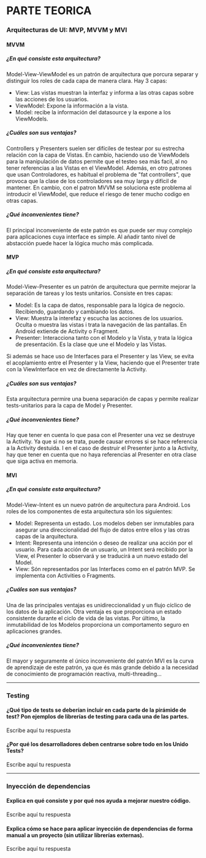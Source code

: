 # PARTE TEORICA

### Arquitecturas de UI: MVP, MVVM y MVI

#### MVVM

##### ¿En qué consiste esta arquitectura?
Model-View-ViewModel es un patrón de arquitectura que porcura separar y distinguir los roles de cada capa de manera clara. Hay 3 capas:
- View: Las vistas muestran la interfaz y informa a las otras capas sobre las acciones de los usuarios.
- ViewModel: Expone la información a la vista.
- Model: recibe la información del datasource y la expone a los ViewModels.

##### ¿Cuáles son sus ventajas?
Controllers y Presenters suelen ser difíciles de testear por su estrecha relación con la capa de Vistas. En cambio, haciendo uso de ViewModels para la manipulación de datos permite que el testeo sea más facil, al no tener referencias a las Vistas en el ViewModel.
Además, en otro patrones que usan Controladores, es habitual el problema de "fat controllers", que provoca que la clase de los controladores sea muy larga y difícil de mantener. En cambio, con el patron MVVM se soluciona este problema al introducir el ViewModel, que reduce el riesgo de tener mucho codigo en otras capas.

##### ¿Qué inconvenientes tiene?
El principal inconveniente de este patrón es que puede ser muy complejo para aplicaciones cuya interface es simple. Al añadir tanto nivel de abstacción puede hacer la lógica mucho más complicada.

#### MVP

##### ¿En qué consiste esta arquitectura?
Model-View-Presenter es un patrón de arquitectura que permite mejorar la separación de tareas y los tests unitarios. Consiste en tres capas:
- Model: Es la capa de datos, responsable para la lógica de negocio. Recibiendo, guardando y cambiando los datos.
- View: Muestra la interefaz y escucha las acciones de los usuarios. Oculta o muestra las vistas i trata la navegación de las pantallas. En Android extiende de Activity o Fragment.
- Presenter: Interacciona tanto con el Modelo y la Vista, y trata la lógica de presentación. Es la clase que une el Modelo y las Vistas.

Si además se hace uso de Interfaces para el Presenter y las View, se evita el acoplamiento entre el Presenter y la View, haciendo que el Presenter trate con la ViewInterface en vez de directamente la Activity.

##### ¿Cuáles son sus ventajas?
Esta arquitectura permire una buena separación de capas y permite realizar tests-unitarios para la capa de Model y Presenter.


##### ¿Qué inconvenientes tiene?
Hay que tener en cuenta lo que pasa con el Presenter una vez se destruye la Activity. Ya que si no se trata, puede causar errores si se hace referencia a la Activity destuida. I en el caso de destruir el Presenter junto a la Activity, hay que tener en cuenta que no haya referencias al Presenter en otra clase que siga activa en memoria.


#### MVI

##### ¿En qué consiste esta arquitectura?
Model-View-Intent es un nuevo patrón de arquitectura para Android. Los roles de los componentes de esta arquitectura són los siguientes:
- Model: Representa un estado. Los modelos deben ser inmutables para asegurar una direccionalidad del flujo de datos entre ellos y las otras capas de la arquitectura.
- Intent: Representa una intención o deseo de realizar una acción por el usuario. Para cada acción de un usuario, un Intent será recibido por la View, el Presenter lo observará y se traducirá a un nuevo estado del Model.
- View: Són representados por las Interfaces como en el patrón MVP. Se implementa con Activities o Fragments.

##### ¿Cuáles son sus ventajas?
Una de las principales ventajas es unidireccionalidad y un flujo cíclico de los datos de la aplicación.
Otra ventaja es que proporciona un estado consistente durante el ciclo de vida de las vistas.
Por último, la inmutabilidad de los Modelos proporciona un comportamento seguro en aplicaciones grandes.


##### ¿Qué inconvenientes tiene?
El mayor y seguramente el único inconveniente del patrón MVI es la curva de aprendizaje de este patrón, ya que és más grande debido a la necesidad de conocimiento de programación reactiva, multi-threading...

---

### Testing

#### ¿Qué tipo de tests se deberían incluir en cada parte de la pirámide de test? Pon ejemplos de librerías de testing para cada una de las partes. 
Escribe aquí tu respuesta

#### ¿Por qué los desarrolladores deben centrarse sobre todo en los Unido Tests?
Escribe aquí tu respuesta

---

### Inyección de dependencias

#### Explica en qué consiste y por qué nos ayuda a mejorar nuestro código.
Escribe aquí tu respuesta

#### Explica cómo se hace para aplicar inyección de dependencias de forma manual a un proyecto (sin utilizar librerías externas).
Escribe aquí tu respuesta
